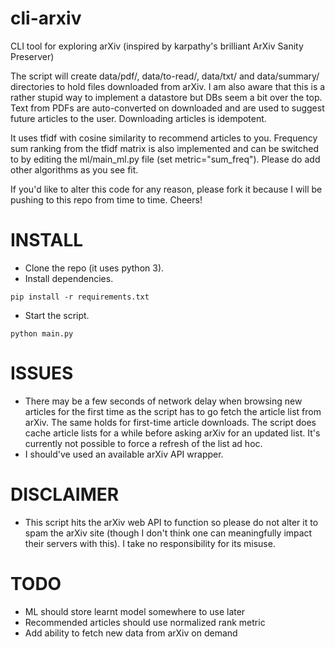 # cli-arxiv
CLI tool for exploring arXiv (inspired by karpathy's brilliant ArXiv Sanity
Preserver)

The script will create data/pdf/, data/to-read/, data/txt/ and
data/summary/ directories to hold files downloaded from arXiv. I am also
aware that this is a rather stupid way to implement a datastore but DBs
seem a bit over the top. Text from PDFs are auto-converted on downloaded
and are used to suggest future articles to the user. Downloading
articles is idempotent.

It uses tfidf with cosine similarity to recommend articles to you. Frequency
sum ranking from the tfidf matrix is also implemented and can be switched to by
editing the ml/main\_ml.py file (set metric="sum\_freq"). Please do add other
algorithms as you see fit.

If you'd like to alter this code for any reason, please fork it because
I will be pushing to this repo from time to time. Cheers!

# INSTALL
- Clone the repo (it uses python 3).
- Install dependencies.
```
pip install -r requirements.txt
```
- Start the script.
```
python main.py
```

# ISSUES
- There may be a few seconds of network delay when browsing new articles for the first
  time as the script has to go fetch the article list from arXiv. The same
  holds for first-time article downloads. The script does cache article lists
  for a while before asking arXiv for an updated list. It's currently
  not possible to force a refresh of the list ad hoc.
- I should've used an available arXiv API wrapper.

# DISCLAIMER
- This script hits the arXiv web API to function so please do not alter it to
  spam the arXiv site (though I don't think one can meaningfully impact
  their servers with this). I take no responsibility for its misuse.

# TODO
- ML should store learnt model somewhere to use later
- Recommended articles should use normalized rank metric
- Add ability to fetch new data from arXiv on demand
